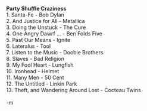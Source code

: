 <b>Party Shuffle Craziness</b>
<br />1. Santa-Fe - Bob Dylan
<br />2. And Justice for All - Metallica
<br />3. Doing the Unstuck - The Cure
<br />4. One Angry Dawrf ... - Ben Folds Five
<br />5. Past Our Means - Ignite
<br />6. Lateralus - Tool
<br />7. Listen to the Music - Doobie Brothers
<br />8. Slaves - Bad Religion
<br />9. My Fool Heart - Lungfish
<br />10. Ironhead - Helmet
<br />11. Many Men - 50 Cent
<br />12. The Untitled - Linkin Park
<br />13. Theft, and Wandering Around Lost - Cocteau Twins
<br />
<br />-m
<br />